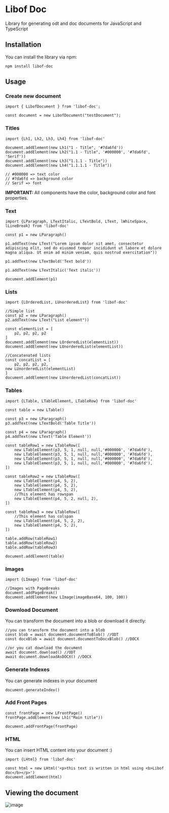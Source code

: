 # Libof Doc

Library for generating odt and doc documents for JavaScript and TypeScript

## Installation
You can install the library via npm:
```
npm install libof-doc
```

## Usage

### Create new document
```
import { LibofDocument } from 'libof-doc';

const document = new LibofDocument("testDocument");
```

### Titles
```
import {Lh1, Lh2, Lh3, Lh4} from 'libof-doc'

document.addElement(new Lh1("1 - Title", '#7da6fd'))
document.addElement(new Lh2("1.1 - Title", '#000000', '#7da6fd', 'Serif'))
document.addElement(new Lh3("1.1.1 - Title"))
document.addElement(new Lh4("1.1.1.1 - Title"))

// #000000 => text color
// #7da6fd => background color
// Serif => font
```

<b>IMPORTANT: </b> All components have the color, background color and font properties.


### Text
```
import {LParagraph, LTextItalic, LTextBold, LText, lWhiteSpace, lLineBreak} from 'libof-doc'

const p1 = new LParagraph()

p1.addText(new LText("Lorem ipsum dolor sit amet, consectetur adipiscing elit, sed do eiusmod tempor incididunt ut labore et dolore magna aliqua. Ut enim ad minim veniam, quis nostrud exercitation"))

p1.addText(new LTextBold('Text bold'))

p1.addText(new LTextItalic('Text italic'))

document.addElement(p1)

```

### Lists
```
import {LOrderedList, LUnorderedList} from 'libof-doc'

//Simple list
const p2 = new LParagraph()
p2.addText(new LText("List element"))

const elementList = [
    p2, p2, p2, p2
]
document.addElement(new LOrderedList(elementList))
document.addElement(new LUnorderedList(elementList))

//Concatenated lists
const concatList = [
    p2, p2, p2, p2,
new LUnorderedList(elementList)
]
document.addElement(new LUnorderedList(concatList))
```

### Tables
```
import {LTable, LTableElement, LTableRow} from 'libof-doc'

const table = new LTable()

const p3 = new LParagraph()
p3.addText(new LTextBold('Table Title'))

const p4 = new LParagraph()
p4.addText(new LText('Table Element'))
  
const tableRow1 = new LTableRow([
    new LTableElement(p3, 5, 1, null, null,'#000000', '#7da6fd'),
    new LTableElement(p3, 5, 1, null, null,'#000000', '#7da6fd'),
    new LTableElement(p3, 5, 1, null, null,'#000000', '#7da6fd'),
    new LTableElement(p3, 5, 1, null, null,'#000000', '#7da6fd'),
])

const tableRow2 = new LTableRow([
    new LTableElement(p4, 5, 2),
    new LTableElement(p4, 5, 2),
    new LTableElement(p4, 5, 2),
    //This element has rowspan
    new LTableElement(p4, 5, 2, null, 2),
])

const tableRow3 = new LTableRow([
    //This element has colspan
    new LTableElement(p4, 5, 2, 2),
    new LTableElement(p4, 5, 2),
])

table.addRow(tableRow1)
table.addRow(tableRow2)
table.addRow(tableRow3)

document.addElement(table)
```

### Images
```
import {LImage} from 'libof-doc'

//Images with PageBreaks
document.addPageBreak()
document.addElement(new LImage(imageBase64, 100, 100))
```

### Download Document
You can transform the document into a blob or download it directly:
```
//you can transform the document into a blob 
const blob = await document.documentToBlob() //ODT 
const docxBlob = await document.documentToDocxBlob() //DOCX

//or you cat download the document 
await document.download() //ODT
await document.downloadAsDOCX() //DOCX
```

### Generate Indexes
You can generate indexes in your document
```
document.generateIndex()
```

### Add Front Pages
```
const frontPage = new LFrontPage()
frontPage.addElement(new Lh1("Main title"))

document.addFrontPage(frontPage)
```

### HTML
You can insert HTML content into your document :)

```
import {LHtml} from 'libof-doc'

const html = new LHtml('<p>this text is written in html using <b>Libof doc</b></p>')
document.addElement(html)
```


## Viewing the document
![image](https://github.com/GonzaloRando03/Libof-Doc/assets/103594582/6c0dcf05-baee-4185-b5fe-170ced23f895)



  
